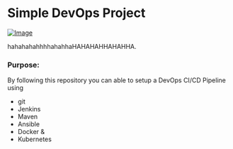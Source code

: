 # Simple DevOps Project

[![Image](https://github.com/yankils/Simple-DevOps-Project/blob/master/Devops_course.PNG "DevOps Project - CI/CD with Jenkins Ansible Docker Kubernetes ")](https://www.udemy.com/course/valaxy-devops/?referralCode=8147A5CF4C8C7D9E253F)

hahahahahhhhahahhaHAHAHAHHAHAHHA. 

### Purpose:
By following this repository you can able to setup a DevOps CI/CD Pipeline using
- git
- Jenkins
- Maven
- Ansible
- Docker &
- Kubernetes

